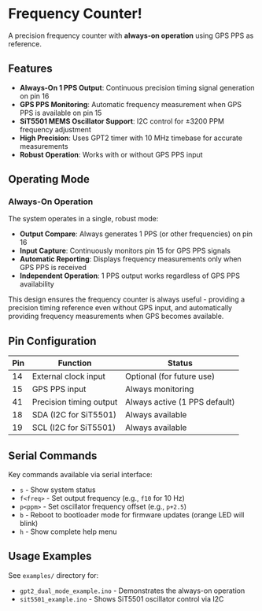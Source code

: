# Frequency Counter!

A precision frequency counter with **always-on operation** using GPS PPS as reference.

## Features

- **Always-On 1 PPS Output**: Continuous precision timing signal generation on pin 16
- **GPS PPS Monitoring**: Automatic frequency measurement when GPS PPS is available on pin 15
- **SiT5501 MEMS Oscillator Support**: I2C control for ±3200 PPM frequency adjustment
- **High Precision**: Uses GPT2 timer with 10 MHz timebase for accurate measurements
- **Robust Operation**: Works with or without GPS PPS input

## Operating Mode

### Always-On Operation
The system operates in a single, robust mode:

- **Output Compare**: Always generates 1 PPS (or other frequencies) on pin 16
- **Input Capture**: Continuously monitors pin 15 for GPS PPS signals
- **Automatic Reporting**: Displays frequency measurements only when GPS PPS is received
- **Independent Operation**: 1 PPS output works regardless of GPS PPS availability

This design ensures the frequency counter is always useful - providing a precision timing reference even without GPS input, and automatically providing frequency measurements when GPS becomes available.

## Pin Configuration

| Pin | Function | Status |
|-----|----------|--------|
| 14  | External clock input | Optional (for future use) |
| 15  | GPS PPS input | Always monitoring |
| 41  | Precision timing output | Always active (1 PPS default) |
| 18  | SDA (I2C for SiT5501) | Always available |
| 19  | SCL (I2C for SiT5501) | Always available |

## Serial Commands

Key commands available via serial interface:
- `s` - Show system status
- `f<freq>` - Set output frequency (e.g., `f10` for 10 Hz)
- `p<ppm>` - Set oscillator frequency offset (e.g., `p+2.5`)
- `b` - Reboot to bootloader mode for firmware updates (orange LED will blink)
- `h` - Show complete help menu

## Usage Examples

See `examples/` directory for:
- `gpt2_dual_mode_example.ino` - Demonstrates the always-on operation
- `sit5501_example.ino` - Shows SiT5501 oscillator control via I2C
